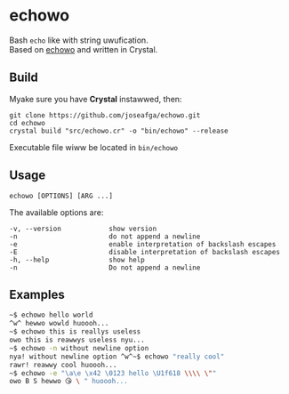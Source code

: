 # echowo
Bash `echo` like with string uwufication.  
Based on [echowo](https://github.com/kokoscript/echowo) and written in Crystal.

## Build
Myake sure you have **Crystal** instawwed, then:

```
git clone https://github.com/joseafga/echowo.git
cd echowo
crystal build "src/echowo.cr" -o "bin/echowo" --release
```

Executable file wiww be located in `bin/echowo`

## Usage
```
echowo [OPTIONS] [ARG ...]
```

The available options are:

```
-v, --version            show version
-n                       do not append a newline
-e                       enable interpretation of backslash escapes
-E                       disable interpretation of backslash escapes
-h, --help               show help
-n                       Do not append a newline
```

## Examples
```bash
~$ echowo hello world
^w^ hewwo wowld huoooh...
~$ echowo this is reallys useless
owo this is reawwys useless nyu...
~$ echowo -n without newline option
nya! without newline option ^w^~$ echowo "really cool"
rawr! reawwy cool huoooh...
~$ echowo -e "\a\e \x42 \0123 hello \U1f618 \\\\ \""
owo B S hewwo 😘 \ " huoooh...
```
